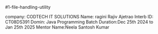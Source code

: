 #1-file-handling-utility

company: CODTECH IT SOLUTIONS
Name: ragini Rajiv Ajetrao
Interb ID: CT08DS391
Domin: Java Programming
Batch Duration:Dec 25th 2024 to Jan 25th 2025
Mentor Name:Neela Santosh Kumar
